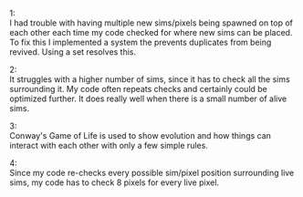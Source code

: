1:  
I had trouble with having multiple new sims/pixels being spawned on top of each other each time my code checked for where new sims can be placed. To fix this I implemented a system the prevents duplicates from being revived. Using a set resolves this.

2:  
It struggles with a higher number of sims, since it has to check all the sims surrounding it. My code often repeats checks and certainly could be optimized further.
It does really well when there is a small number of alive sims.

3:  
Conway's Game of Life is used to show evolution and how things can interact with each other with only a few simple rules. 

4:  
Since my code re-checks every possible sim/pixel position surrounding live sims, my code has to check 8 pixels for every live pixel.
